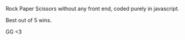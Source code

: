 Rock Paper Scissors without any front end, coded purely in javascript.

Best out of 5 wins. 

GG <3
